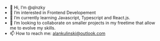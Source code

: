 - 👋 Hi, I’m @qlnzky
- 👀 I’m interested in Frontend Developement
- 🌱 I’m currently learning Javascript, Typescript and React.js.
- 💞️ I’m looking to collaborate on smaller projects in my freetime that allow me to evolve my skills.
- 📫 How to reach me: alankulinski@outlook.com

<!---
qlnzky/qlnzky is a ✨ special ✨ repository because its `README.md` (this file) appears on your GitHub profile.
You can click the Preview link to take a look at your changes.
--->
